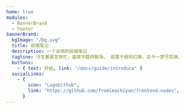 ```yaml
---
home: true
modules:
  - BannerBrand
  - Footer
bannerBrand:
  bgImage: "/bg.svg"
  title: 前端笔记
  description: 一个自用的前端笔记
  tagline: 浮生着甚苦奔忙，盛席华筵终散场。 悲喜千般同幻渺，古今一梦尽荒唐。
  buttons:
    - { text: 开始, link: "/docs/guide/introduce" }
  socialLinks:
    - {
        icon: "LogoGithub",
        link: "https://github.com/fromleechiyan/frontend-nodes",
      }
---
```

